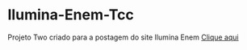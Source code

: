 # Ilumina-Enem-Tcc

Projeto Two criado para a postagem do site Ilumina Enem
[Clique aqui](https://jamyle-elen.github.io/Ilumina-Enem-Tcc/index.html)
